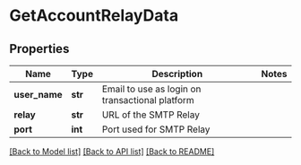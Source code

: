 # GetAccountRelayData

## Properties
Name | Type | Description | Notes
------------ | ------------- | ------------- | -------------
**user_name** | **str** | Email to use as login on transactional platform | 
**relay** | **str** | URL of the SMTP Relay | 
**port** | **int** | Port used for SMTP Relay | 

[[Back to Model list]](../README.md#documentation-for-models) [[Back to API list]](../README.md#documentation-for-api-endpoints) [[Back to README]](../README.md)


